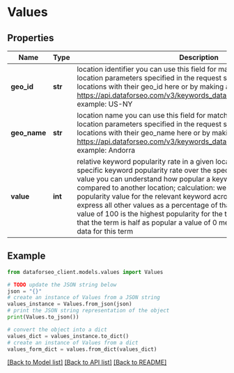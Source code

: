 # Values


## Properties

Name | Type | Description | Notes
------------ | ------------- | ------------- | -------------
**geo_id** | **str** | location identifier you can use this field for matching obtained results with location parameters specified in the request see the full list of available locations with their geo_id here or by making a separate request to https://api.dataforseo.com/v3/keywords_data/dataforseo_trends/locations example: US-NY | [optional] 
**geo_name** | **str** | location name you can use this field for matching obtained results with location parameters specified in the request see the full list of available locations with their geo_name here or by making a separate request to https://api.dataforseo.com/v3/keywords_data/dataforseo_trends/locations example: Andorra | [optional] 
**value** | **int** | relative keyword popularity rate in a given location represents location-specific keyword popularity rate over the specified time range; using this value you can understand how popular a keyword is in one location compared to another location; calculation: we determine the highest popularity value for the relevant keyword across all locations, and then express all other values as a percentage of that highest value (100); a value of 100 is the highest popularity for the term a value of 50 means that the term is half as popular a value of 0 means there was not enough data for this term | [optional] 

## Example

```python
from dataforseo_client.models.values import Values

# TODO update the JSON string below
json = "{}"
# create an instance of Values from a JSON string
values_instance = Values.from_json(json)
# print the JSON string representation of the object
print(Values.to_json())

# convert the object into a dict
values_dict = values_instance.to_dict()
# create an instance of Values from a dict
values_form_dict = values.from_dict(values_dict)
```
[[Back to Model list]](../README.md#documentation-for-models) [[Back to API list]](../README.md#documentation-for-api-endpoints) [[Back to README]](../README.md)


